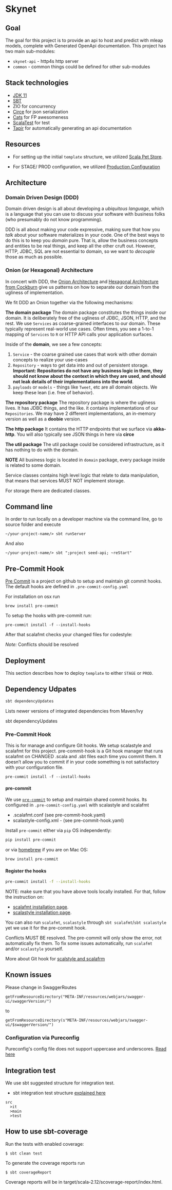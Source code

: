 Skynet
=============================

## Goal
The goal for this project is to provide an api to host and predict with mleap models, complete with Generated OpenApi documentation. This project has two main sub-modules:
 - `skynet-api` - http4s http server
 - `common` - common things could be defined for other sub-modules 


## Stack technologies

- [JDK 11](http://www.oracle.com/technetwork/java/javase/downloads/index.html)
- [SBT](http://www.scala-sbt.org/release/docs/Getting-Started/Setup.html)
- ZIO for concurrency
- [Circe](https://circe.github.io/circe/) for json serialization
- [Cats](https://typelevel.org/cats/) for FP awesomeness
- [ScalaTest](http://www.scalatest.org/) for test
- [Tapir](https://github.com/softwaremill/tapir) for automatically generating an api documentation

## Resources

- For setting up the initial `template` structure, we utilized
  [Scala Pet Store](https://github.com/pauljamescleary/scala-pet-store).

- For STAGE/ PROD configuration, we utilized [Production
  Configuration](https://www.playframework.com/documentation/2.6.x/ProductionConfiguration#overriding-configuration-with-system-properties)

## Architecture
### Domain Driven Design (DDD)
Domain driven design is all about developing a _ubiquitous language_, which is a language that you can use to discuss your software with business folks (who presumably do not know programming).

DDD is all about making your code expressive, making sure that how you _talk_ about your software materializes in your code.  One of the best ways to do this is to keep you _domain_ pure.  That is, allow the business concepts and entities to be real things, and keep all the other cruft out.  However, HTTP, JDBC, SQL are not essential to domain, so we want to _decouple_ those as much as possible.

### Onion (or Hexagonal) Architecture
In concert with DDD, the [Onion Architecture](https://jeffreypalermo.com/2008/08/the-onion-architecture-part-3/) and [Hexagonal Architecture from Cockburn](https://java-design-patterns.com/patterns/hexagonal/) give us patterns on how to separate our domain from the ugliness of implementation.

We fit DDD an Onion together via the following mechanisms:

**The domain package**
The domain package constitutes the things inside our domain.  It is deliberately free of the ugliness of JDBC, JSON, HTTP, and the rest.
We use `Services` as coarse-grained interfaces to our domain.  These typically represent real-world use cases. Often times, you see a 1-to-1 mapping of `Services` to `R` or HTTP API calls your application surfaces.

Inside of the **domain**, we see a few concepts:

1. `Service` - the coarse grained use cases that work with other domain concepts to realize your use-cases
1. `Repository` - ways to get data into and out of persistent storage.  **Important: Repositories do not have any business logic in them, they should not know about the context in which they are used, and should not leak details of their implementations into the world**.
1. `payloads` or `models` - things like `Tweet`, etc are all domain objects.  We keep these lean (i.e. free of behavior).

**The repository package**
The repository package is where the ugliness lives.  It has JDBC things, and the like.
it contains implementations of our `Repositories`.  We may have 2 different implementations, an in-memory version as well as a **doobie** version.

**The http package**
It contains the HTTP endpoints that we surface via **akka-http**.  You will also typically see JSON things in here via **circe**

**The util package**
The util package could be considered infrastructure, as it has nothing to do with the domain.

**NOTE**
All business logic is located in `domain` package, every package inside is
related to some domain.

Service classes contains high level logic that relate to data manipulation,
that means that services MUST NOT implement storage.

For storage there are dedicated classes.

## Command line

In order to run locally on a developer machine via the command line, go to
source folder and execute

```
~/your-project-name/> sbt runServer
```

And also
```
~/your-project-name/> sbt ";project seed-api; ~reStart"
```

## Pre-Commit Hook

[Pre Commit](https://github.com/pre-commit/pre-commit) is a project on github to setup and maintain
git commit hooks. The default hooks are defined in `.pre-commit-config.yaml`

For installation on osx run
```
brew install pre-commit
```

To setup the hooks with pre-commit run:
```
pre-commit install -f --install-hooks
```

After that scalafmt checks your changed files for codestyle:

_Note:_ Conflicts should be resolved

## Deployment

This section describes how to deploy `template` to either `STAGE` or `PROD`.

## Dependency Udpates
```bash
sbt dependencyUpdates
```

Lists newer versions of integrated dependencies from Maven/Ivy

sbt dependencyUpdates

### Pre-Commit Hook
This is for manage and configure Git hooks. We setup scalastyle and scalafmt for this project.
pre-commit-hook is a Git hook manager that runs scalafmt on CHANGED .scala and .sbt files each time you commit them.
It doesn’t allow you to commit if in your code something is not satisfactory with your configuration file.
```
pre-commit install -f --install-hooks
```
#### pre-commit

We use [`pre-commit`](https://github.com/pre-commit/pre-commit) to setup and maintain shared commit hooks.
Its configured in `.pre-commit-config.yaml` with scalastyle and scalafmt
- .scalafmt.conf (see pre-commit-hook.yaml)
- scalastyle-config.xml - (see pre-commit-hook.yaml)

Install `pre-commit` either via `pip` OS independently:
```bash
pip install pre-commit
```

or via [homebrew](https://brew.sh/) if you are on Mac OS:
```bash
brew install pre-commit
```

#### Register the hooks
```bash
pre-commit install -f --install-hooks
```

NOTE: make sure that you have above tools locally installed. For that, follow the instruction on:
- [scalafmt installation page](https://scalameta.org/scalafmt/docs/installation.html).
- [scalastyle installation page](http://www.scalastyle.org/command-line.html).

You can also run `scalafmt`, `scalastyle` through `sbt scalafmt`/`sbt scalastyle` yet we use it for the pre-commit hook.

Conflicts MUST BE resolved. The pre-commit will only show the error, not automatically fix them.
To fix some issues automatically, run `scalafmt` and/or `scalastyle` yourself.

More about Git hook for [scalstyle and scalafrm](https://gist.github.com/Bunyod/9f4ba570b9ce7c13d94025c070a499b8)

## Known issues
Please change in SwaggerRoutes
```
getFromResourceDirectory("META-INF/resources/webjars/swagger-ui/swaggerVersion/")
```
to
```
getFromResourceDirectory(s"META-INF/resources/webjars/swagger-ui/$swaggerVersion/")
```

### Configuration via Pureconfig

Pureconfig's config file does not support uppercase and underscores. [Read here](https://github.com/pureconfig/pureconfig/issues/394)

## Integration test
We use sbt suggested structure for integration test.
- sbt integration test structure [explained here](https://www.scala-sbt.org/1.x/docs/Testing.html#Integration+Tests)

```
src
  >it
  >main
  >test
```

## How to use sbt-coverage

Run the tests with enabled coverage:
```
$ sbt clean test
```

To generate the coverage reports run
```
$ sbt coverageReport
```

Coverage reports will be in target/scala-2.12/scoverage-report/index.html.
